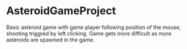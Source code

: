 # AsteroidGameProject
Basic asteroid game with game player following position of the mouse, shooting triggred by left clicking. Game gets more difficult as more asteroids are spawned in the game.
